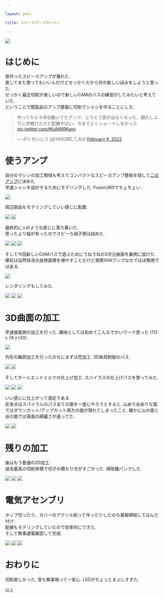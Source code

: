 ```yaml
---

layout: post

title: スピーカアンプのシャシ

---
```


<img src="https://raw.githubusercontent.com/gakuseishitsu/gakuseishitsu.github.io/master/images/220311_classD_amp/d1.JPG">

# はじめに
昔作ったスピーカアンプが壊れた.  
直してまた使ってもいいんだけどせっかくだから何か新しい試みをしようと思った.  
せっかく最近切削が楽しいので新しいCAMのパスの練習がしてみたいと考えていた.  
ということで既製品のアンプ基盤に切削でシャシを作ることにした.  

<blockquote class="twitter-tweet"><p lang="ja" dir="ltr">作ってから９年位動いてたアンプ、とうとう音が出なくなった、超久しぶりに中開けたけど配線やばい、今までよくショートしなかった <a href="https://t.co/tKuNWRKanv">pic.twitter.com/tKuNWRKanv</a></p>&mdash; がくせいしつ (@YASUBE_T_AU) <a href="https://twitter.com/YASUBE_T_AU/status/1490219571898650625?ref_src=twsrc%5Etfw">February 6, 2022</a></blockquote> <script async src="https://platform.twitter.com/widgets.js" charset="utf-8"></script>


# 使うアンプ
自分のマシンの加工領域も考えてコンパクトなスピーカアンプ基板を探して[このアンプ](https://bispa.co.jp/719)に決めた.  
早速シャシを設計するためにモデリングした. Fusion360でちょちょい.  

<img src="https://raw.githubusercontent.com/gakuseishitsu/gakuseishitsu.github.io/master/images/220311_classD_amp/d2.png">

周辺部品もモデリングしていい感じに配置.  

<img src="https://raw.githubusercontent.com/gakuseishitsu/gakuseishitsu.github.io/master/images/220311_classD_amp/d3.png">

<img src="https://raw.githubusercontent.com/gakuseishitsu/gakuseishitsu.github.io/master/images/220311_classD_amp/d4.png">

最終的に↓のような感じに落ち着いた.  
思ったより幅が有ったのでスピーカ端子側は詰めた.  

<img src="https://raw.githubusercontent.com/gakuseishitsu/gakuseishitsu.github.io/master/images/220311_classD_amp/d5.png">

<img src="https://raw.githubusercontent.com/gakuseishitsu/gakuseishitsu.github.io/master/images/220311_classD_amp/d6.png">

<img src="https://raw.githubusercontent.com/gakuseishitsu/gakuseishitsu.github.io/master/images/220311_classD_amp/d7.png">

そして今回新しいCAMパスで遊ぶためにうねうねの3次元曲面を裏側に設けた.  
建前は自然体流の放熱面積を増やすことだけど実際10Wアンプなのでほぼ無用ではある.  

<img src="https://raw.githubusercontent.com/gakuseishitsu/gakuseishitsu.github.io/master/images/220311_classD_amp/d8.png">

レンダリングもしてみた.  

<img src="https://raw.githubusercontent.com/gakuseishitsu/gakuseishitsu.github.io/master/images/220311_classD_amp/d9.png">

<img src="https://raw.githubusercontent.com/gakuseishitsu/gakuseishitsu.github.io/master/images/220311_classD_amp/d10.png">

<img src="https://raw.githubusercontent.com/gakuseishitsu/gakuseishitsu.github.io/master/images/220311_classD_amp/d11.png">

# 3D曲面の加工
早速曲面側の加工を行った. 趣味としては初めてこんなでかいワーク買った (112 x 74 x t30).  

<img src="https://raw.githubusercontent.com/gakuseishitsu/gakuseishitsu.github.io/master/images/220311_classD_amp/d21.JPG">

外形の輪郭加工を行ったのちにまずは荒加工. 3D負荷制御のパス.  

<img src="https://raw.githubusercontent.com/gakuseishitsu/gakuseishitsu.github.io/master/images/220311_classD_amp/d22.JPG">

<img src="https://raw.githubusercontent.com/gakuseishitsu/gakuseishitsu.github.io/master/images/220311_classD_amp/d23.JPG">

そしてボールエンドミルでの仕上げ加工. スパイラスの仕上げパスを使ってみた.  

<img src="https://raw.githubusercontent.com/gakuseishitsu/gakuseishitsu.github.io/master/images/220311_classD_amp/d24.JPG">

<img src="https://raw.githubusercontent.com/gakuseishitsu/gakuseishitsu.github.io/master/images/220311_classD_amp/d25.JPG">

<img src="https://raw.githubusercontent.com/gakuseishitsu/gakuseishitsu.github.io/master/images/220311_classD_amp/d26.JPG">

いい感じに仕上がって満足である.  
反省点はスパイラルのパス全ての面を一度にやろうとすると, 山あり谷ありな面ではダウンカット/アップカット両方の面が現れてしまったこと. 確かに山の面と谷の面では表面の綺麗さが違ってた.  

<img src="https://raw.githubusercontent.com/gakuseishitsu/gakuseishitsu.github.io/master/images/220311_classD_amp/d28.JPG">

<img src="https://raw.githubusercontent.com/gakuseishitsu/gakuseishitsu.github.io/master/images/220311_classD_amp/d29.JPG">

# 残りの加工
後はもう普通の2D加工.  
過去最高の切削体積で切子の積もり方がすごかった. 掃除機パンクした.  

<img src="https://raw.githubusercontent.com/gakuseishitsu/gakuseishitsu.github.io/master/images/220311_classD_amp/d30.JPG">

<img src="https://raw.githubusercontent.com/gakuseishitsu/gakuseishitsu.github.io/master/images/220311_classD_amp/d31.JPG">

<img src="https://raw.githubusercontent.com/gakuseishitsu/gakuseishitsu.github.io/master/images/220311_classD_amp/d32.JPG">

# 電気アセンブリ
タップ切ったり、カバーのアクリル削って作ったりしたのち基板締結してはんだ付け.  
配線もモデリングしていたので効率的にできた.  
そして無事通電確認して完成.  

<img src="https://raw.githubusercontent.com/gakuseishitsu/gakuseishitsu.github.io/master/images/220311_classD_amp/d33.JPG">

<img src="https://raw.githubusercontent.com/gakuseishitsu/gakuseishitsu.github.io/master/images/220311_classD_amp/d34.JPG">

<img src="https://raw.githubusercontent.com/gakuseishitsu/gakuseishitsu.github.io/master/images/220311_classD_amp/d35.JPG">

# おわりに
切削楽しかった. 音も無事鳴って一安心. LEDがちょっとまぶしすぎた.    

以上  